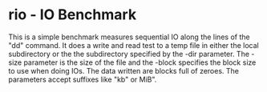 # rio - IO Benchmark

This is a simple benchmark measures sequential IO along the lines of the "dd"
command. It does a write and read test to a temp file in either the local
subdirectory or the the subdirectory specified by the -dir parameter. The -size
parameter is the size of the file and the -block specifies the block size to use
when doing IOs. The data written are blocks full of zeroes.  The parameters
accept suffixes like "kb" or MiB".
